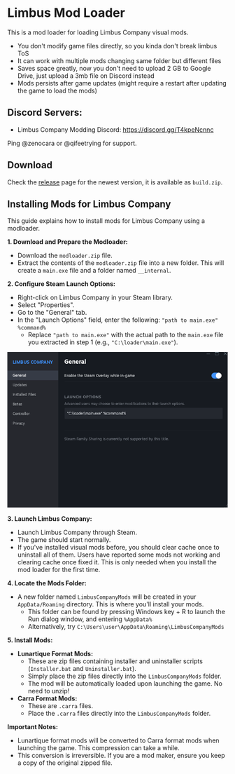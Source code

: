 # Limbus Mod Loader

This is a mod loader for loading Limbus Company visual mods. 

- You don't modify game files directly, so you kinda don't break limbus ToS
- It can work with multiple mods changing same folder but different files
- Saves space greatly, now you don't need to upload 2 GB to Google Drive, just upload a 3mb file on Discord instead
- Mods persists after game updates (might require a restart after updating the game to load the mods)

## Discord Servers:
- Limbus Company Modding Discord: https://discord.gg/T4kpeNcnnc

Ping @zenocara or @qifeetrying for support.

## Download
Check the [release](https://github.com/LEAGUE-OF-NINE/LimbusModLoader/releases) page for the newest version, it is available as `build.zip`.

## Installing Mods for Limbus Company

This guide explains how to install mods for Limbus Company using a modloader.

**1. Download and Prepare the Modloader:**

- Download the `modloader.zip` file.
- Extract the contents of the `modloader.zip` file into a new folder. This will create a `main.exe` file and a folder named `__internal`.

**2. Configure Steam Launch Options:**

- Right-click on Limbus Company in your Steam library.
- Select "Properties".
- Go to the "General" tab.
- In the "Launch Options" field, enter the following: `"path to main.exe" %command%`
  - Replace `"path to main.exe"` with the actual path to the `main.exe` file you extracted in step 1 (e.g., `"C:\loader\main.exe"`).
  
![Example](./readme/steam_launch_option.png)

**3. Launch Limbus Company:**

- Launch Limbus Company through Steam.
- The game should start normally.
- If you've installed visual mods before, you should clear cache once to uninstall all of them. Users have reported some mods not working and clearing cache once fixed it. This is only needed when you install the mod loader for the first time.

**4. Locate the Mods Folder:**

- A new folder named `LimbusCompanyMods` will be created in your `AppData/Roaming` directory. This is where you'll install your mods.
   - This folder can be found by pressing Windows key + R to launch the Run dialog window, and entering `%AppData%`
   - Alternatively, try `C:\Users\user\AppData\Roaming\LimbusCompanyMods`


**5. Install Mods:**

- **Lunartique Format Mods:**
  - These are zip files containing installer and uninstaller scripts (`Installer.bat` and `Uninstaller.bat`).
  - Simply place the zip files directly into the `LimbusCompanyMods` folder.
  - The mod will be automatically loaded upon launching the game. No need to unzip!
- **Carra Format Mods:**
   - These are `.carra` files.
   - Place the `.carra` files directly into the `LimbusCompanyMods` folder.

**Important Notes:**

- Lunartique format mods will be converted to Carra format mods when launching the game. This compression can take a while.
- This conversion is irreversible. If you are a mod maker, ensure you keep a copy of the original zipped file.

